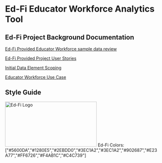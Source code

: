 # Ed-Fi Educator Workforce Analytics Tool

## Ed-Fi Project Background Documentation
[Ed-Fi Provided Educator Workforce sample data review](https://docs.google.com/document/d/1rDXUjz_qIeo30jjAcOhRjVjTajfMdeSHDK5L09m2Nag/edit?tab=t.0)

[Ed-Fi Provided Project User Stories](https://docs.google.com/document/d/1qLYXOgiPHO_T6f8SC9ZwCErKOtKSu1hLnUSwsOHE7Ec/edit?tab=t.0#heading=h.oi9lqzcslsvx)

[Initial Data Element Scoping](https://docs.google.com/spreadsheets/d/1OyujCxJLKFXLB66GSixu4rGT7Bwvy7bDqkoz_MvnvLE/edit?gid=1422748811#gid=1422748811)

[Educator Workforce Use Case](https://edfi.atlassian.net/wiki/spaces/EPP/pages/544669702/Educator+Workforce+Use+Case)

## Style Guide
   <img src="https://docs.ed-fi.org/img/ed-fi-logo-light.svg" height="148px" width="300px" alt="Ed-Fi Logo">
Ed-Fi Colors:  ["#5600DA","#1280E5","#2EBDD0","#3EC1A2","#3EC1A2","#902687","#E23A77","#FF6726","#F4AB1C","#C4C739"]
